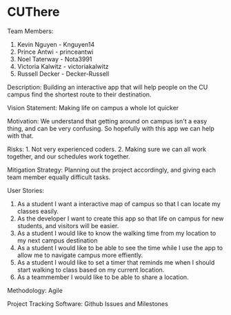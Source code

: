 # CUThere
Team Members:

1. Kevin Nguyen - Knguyen14
2. Prince Antwi - princeantwi
3. Noel Taterway - Nota3991
4. Victoria Kalwitz - victoriakalwitz
5. Russell Decker - Decker-Russell

Description: Building an interactive app that will help people on the CU campus find the shortest route to their destination. 

Vision Statement: Making life on campus a whole lot quicker

Motivation: We understand that getting around on campus isn't a easy thing, and can be very confusing. So hopefully with this app we can help with that. 

Risks: 1. Not very experienced coders.
       2. Making sure we can all work together, and our schedules work together. 

Mitigation Strategy: Planning out the project accordingly, and giving each team member equally difficult tasks. 


User Stories:

1. As a student I want a interactive map of campus so that I can locate my classes easily.
2. As the developer I want to create this app so that life on campus for new students, and visitors will be easier.
3. As a student I would like to know the walking time from my location to my next campus destination 
4. As a student I would like to be able to see the time while I use the app to allow me to navigate campus more effiently.  
5. As a student I would like to set a timer that reminds me when I should start walking to class based on my current location.
6. As a teammember I would like to be able to share a location.  

Methodology: Agile

Project Tracking Software: Github Issues and Milestones 
